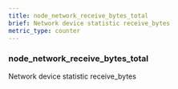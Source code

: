 ```yaml
---
title: node_network_receive_bytes_total
brief: Network device statistic receive_bytes
metric_type: counter
---
```

### node_network_receive_bytes_total

Network device statistic receive_bytes